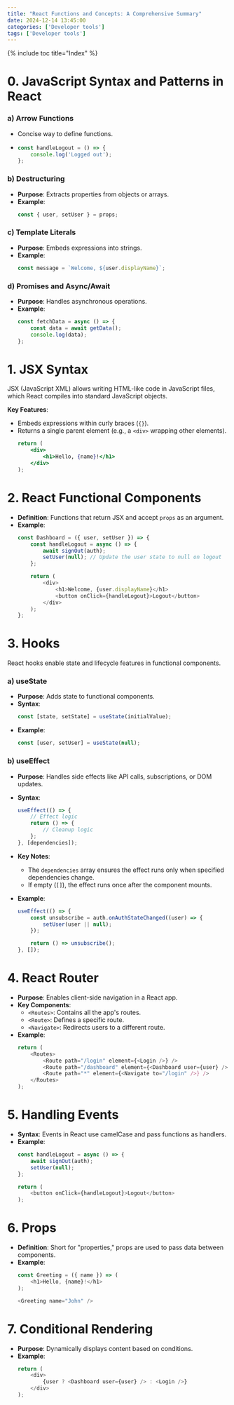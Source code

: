 ```yaml
---
title: "React Functions and Concepts: A Comprehensive Summary"
date: 2024-12-14 13:45:00
categories: ['Developer tools']
tags: ['Developer tools']
---
```

{% include toc title="Index" %}

# 0. **JavaScript Syntax and Patterns in React**

### a) **Arrow Functions**
- Concise way to define functions.
- 
  ```javascript
  const handleLogout = () => {
      console.log('Logged out');
  };
  ```

### b) **Destructuring**
- **Purpose**: Extracts properties from objects or arrays.
- **Example**:
  ```javascript
  const { user, setUser } = props;
  ```

### c) **Template Literals**
- **Purpose**: Embeds expressions into strings.
- **Example**:
  ```javascript
  const message = `Welcome, ${user.displayName}`;
  ```

### d) **Promises and Async/Await**
- **Purpose**: Handles asynchronous operations.
- **Example**:
  ```javascript
  const fetchData = async () => {
      const data = await getData();
      console.log(data);
  };
  ```


# 1. **JSX Syntax**
JSX (JavaScript XML) allows writing HTML-like code in JavaScript files, which 
React compiles into standard JavaScript objects.

**Key Features**:
- Embeds expressions within curly braces (`{}`).
- Returns a single parent element (e.g., a `<div>` wrapping other elements).
  ```jsx
  return (
      <div>
          <h1>Hello, {name}!</h1>
      </div>
  );
  ```

# 2. **React Functional Components**
- **Definition**: Functions that return JSX and accept `props` as an argument.
- **Example**:
  ```javascript
  const Dashboard = ({ user, setUser }) => {
      const handleLogout = async () => {
          await signOut(auth);
          setUser(null); // Update the user state to null on logout
      };

      return (
          <div>
              <h1>Welcome, {user.displayName}</h1>
              <button onClick={handleLogout}>Logout</button>
          </div>
      );
  };
  ```

# 3. **Hooks**
React hooks enable state and lifecycle features in functional components.

### a) **useState**
- **Purpose**: Adds state to functional components.
- **Syntax**:
  ```javascript
  const [state, setState] = useState(initialValue);
  ```
- **Example**:
  ```javascript
  const [user, setUser] = useState(null);
  ```

### b) **useEffect**
- **Purpose**: Handles side effects like API calls, subscriptions, or DOM updates.
- **Syntax**:
  ```javascript
  useEffect(() => {
      // Effect logic
      return () => {
          // Cleanup logic
      };
  }, [dependencies]);
  ```
- **Key Notes**:
    - The `dependencies` array ensures the effect runs only when specified dependencies change.
    - If empty (`[]`), the effect runs once after the component mounts.

- **Example**:
  ```javascript
  useEffect(() => {
      const unsubscribe = auth.onAuthStateChanged((user) => {
          setUser(user || null);
      });

      return () => unsubscribe();
  }, []);
  ```

# 4. **React Router**
- **Purpose**: Enables client-side navigation in a React app.
- **Key Components**:
    - `<Routes>`: Contains all the app's routes.
    - `<Route>`: Defines a specific route.
    - `<Navigate>`: Redirects users to a different route.
- **Example**:
  ```javascript
  return (
      <Routes>
          <Route path="/login" element={<Login />} />
          <Route path="/dashboard" element={<Dashboard user={user} />} />
          <Route path="*" element={<Navigate to="/login" />} />
      </Routes>
  );
  ```

# 5. **Handling Events**
- **Syntax**: Events in React use camelCase and pass functions as handlers.
- **Example**:
  ```javascript
  const handleLogout = async () => {
      await signOut(auth);
      setUser(null);
  };

  return (
      <button onClick={handleLogout}>Logout</button>
  );
  ```

# 6. **Props**
- **Definition**: Short for "properties," props are used to pass data between components.
- **Example**:
  ```javascript
  const Greeting = ({ name }) => (
      <h1>Hello, {name}!</h1>
  );

  <Greeting name="John" />
  ```

# 7. **Conditional Rendering**
- **Purpose**: Dynamically displays content based on conditions.
- **Example**:
  ```javascript
  return (
      <div>
          {user ? <Dashboard user={user} /> : <Login />}
      </div>
  );
  ```
